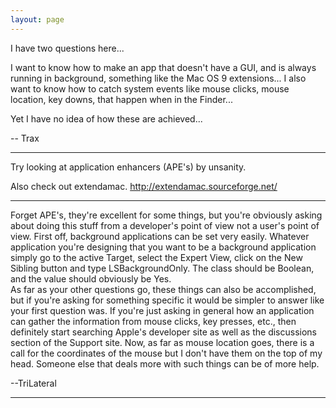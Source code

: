 ```yaml
---
layout: page
---
```


I have two questions here...

I want to know how to make an app that doesn't have a GUI, and is always running in background, something like the Mac OS 9 extensions...
I also want to know how to catch system events like mouse clicks, mouse location, key downs, that happen when in the Finder...

Yet I have no idea of how these are achieved...

-- Trax

----
Try looking at application enhancers (APE's) by unsanity.

Also check out extendamac. http://extendamac.sourceforge.net/

----
Forget APE's, they're excellent for some things, but you're obviously asking about doing this stuff from a developer's point of view not a user's point of view.  First off, background applications can be set very easily.  Whatever application you're designing that you want to be a background application simply go to the active Target, select the Expert View, click on the New Sibling button and type LSBackgroundOnly.  The class should be Boolean, and the value should obviously be Yes.  
As far as your other questions go, these things can also be accomplished, but if you're asking for something specific it would be simpler to answer like your first question was.  If you're just asking in general how an application can gather the information from mouse clicks, key presses, etc., then definitely start searching Apple's developer site as well as the discussions section of the Support site.  Now, as far as mouse location goes, there is a call for the coordinates of the mouse but I don't have them on the top of my head.  Someone else that deals more with such things can be of more help.

--TriLateral

----
